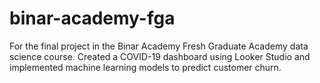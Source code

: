 # binar-academy-fga
For the final project in the Binar Academy Fresh Graduate Academy data science course. Created a COVID-19 dashboard using Looker Studio and implemented machine learning models to predict customer churn.
